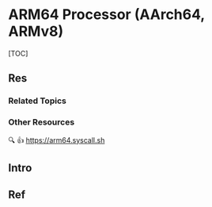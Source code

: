 # ARM64 Processor (AArch64, ARMv8)

[TOC]



## Res
### Related Topics


### Other Resources
🔍 👍 https://arm64.syscall.sh



## Intro



## Ref
